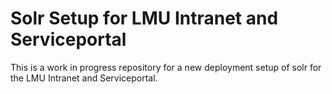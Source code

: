 # Solr Setup for LMU Intranet and Serviceportal

This is a work in progress repository for a new deployment setup of solr for the LMU Intranet and Serviceportal.


